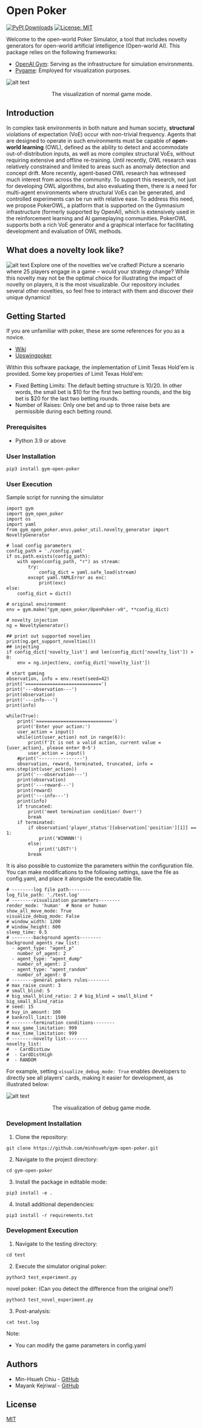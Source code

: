 # Open Poker

[![PyPI Downloads](https://img.shields.io/pypi/v/gym-open-poker?label=pypi%20package)](https://pypi.org/project/gym-open-poker/)
[![License: MIT](https://img.shields.io/badge/License-MIT-yellow.svg)](https://opensource.org/licenses/MIT)

Welcome to the open-world Poker Simulator, a tool that includes novelty generators for open-world artificial intelligence (Open-world AI). This package relies on the following frameworks:

- [OpenAI Gym](https://github.com/openai/gym): Serving as the infrastructure for simulation environments.
- [Pygame](https://www.pygame.org/): Employed for visualization purposes.


<!---
![alt text](./poker.png)
The poker simulator screenshot.
-->


![alt text](./videos/trim_normal_mode.gif)
<p style="text-align: center;">The visualization of normal game mode.</p>



## Introduction
In complex task environments in both nature and human society, **structural** violations of expectation (VoE) occur with non-trivial frequency. Agents that are designed to operate in such environments must be capable of **open-world learning** (OWL), defined as the ability to detect and accommodate out-of-distribution inputs, as well as more complex structural VoEs, without requiring extensive and offline re-training. Until recently, OWL research was relatively constrained and limited to areas such as anomaly detection and concept drift. More recently, agent-based OWL research has witnessed much interest from across the community. To support this research, not just for developing OWL algorithms, but also evaluating them, there is a need for multi-agent environments where structural VoEs can be generated, and controlled experiments can be run with relative ease. To address this need, we propose PokerOWL, a platform that is supported on the Gymnasium infrastructure (formerly supported by OpenAI), which is extensively used in the reinforcement learning and AI gameplaying communities. PokerOWL supports both a rich VoE generator and a graphical interface for facilitating development and evaluation of OWL methods. 

## What does a novelty look like?
![alt text](./videos/novelty_agent3.png)
Explore one of the novelties we've crafted! Picture a scenario where 25 players engage in a game – would your strategy change? While this novelty may not be the optimal choice for illustrating the impact of novelty on players, it is the most visualizable. Our repository includes several other novelties, so feel free to interact with them and discover their unique dynamics!

## Getting Started
If you are unfamiliar with poker, these are some references for you as a novice.
- [Wiki](https://en.wikipedia.org/wiki/Poker)
- [Upswingpoker](https://upswingpoker.com/betting-rules/)

Within this software package, the implementation of Limit Texas Hold'em is provided. Some key properties of Limit Texas Hold'em:
- Fixed Betting Limits: The default betting structure is $10/$20. In other words, the small bet is $10 for the first two betting rounds, and the big bet is $20 for the last two betting rounds.
- Number of Raises: Only one bet and up to three raise bets are permissible during each betting round.



### Prerequisites
- Python 3.9 or above

### User Installation
```
pip3 install gym-open-poker
```

### User Execution
Sample script for running the simulator
```
import gym
import gym_open_poker
import os
import yaml
from gym_open_poker.envs.poker_util.novelty_generator import NoveltyGenerator

# load config parameters
config_path = './config.yaml'
if os.path.exists(config_path):
    with open(config_path, "r") as stream:
        try:
            config_dict = yaml.safe_load(stream)
        except yaml.YAMLError as exc:
            print(exc)
else:
    config_dict = dict()

# original environment
env = gym.make("gym_open_poker/OpenPoker-v0", **config_dict)

# novelty injection
ng = NoveltyGenerator()

## print out supported novelies
print(ng.get_support_novelties())
## injecting
if config_dict['novelty_list'] and len(config_dict['novelty_list']) > 0:
    env = ng.inject(env, config_dict['novelty_list'])

# start gaming
observation, info = env.reset(seed=42)
print('============================')
print('---observation---')
print(observation)
print('---info---')
print(info)

while(True):
    print('============================')
    print('Enter your action:')
    user_action = input()
    while(int(user_action) not in range(6)):
        print(f'It is not a valid action, current value = {user_action}, please enter 0~5')
        user_action = input()
    #print('----------------')
    observation, reward, terminated, truncated, info = env.step(int(user_action))
    print('---observation---')
    print(observation)
    print('---reward---')
    print(reward)
    print('---info---')
    print(info)
    if truncated:
        print('meet termination condition! Over!')
        break
    if terminated:
        if observation['player_status'][observation['position'][1]] == 1:
            print('WINNNN!')
        else:
            print('LOST!')
        break
```
It is also possible to customize the parameters within the configuration file. You can make modifications to the following settings, save the file as config.yaml, and place it alongside the executable file.
```
# --------log file path--------
log_file_path: './test.log'
# --------visualization parameters--------
render_mode: 'human'  # None or human
show_all_move_mode: True
visualize_debug_mode: False
# window_width: 1200
# window_height: 600
sleep_time: 0.5
# --------background agents--------
background_agents_raw_list:
  - agent_type: "agent_p"
    number_of_agent: 2
  - agent_type: "agent_dump"
    number_of_agent: 2
  - agent_type: "agent_random"
    number_of_agent: 0
# --------general pokers rules--------
# max_raise_count: 3
# small_blind: 5
# big_small_blind_ratio: 2 # big_blind = small_blind * big_small_blind_ratio
# seed: 15
# buy_in_amount: 100
# bankroll_limit: 1500
# --------termination conditions--------
# max_game_limitation: 999
# max_time_limitation: 999
# --------novelty list--------
novelty_list:
#  - CardDistLow
#  - CardDistHigh
#  - RANDOM
```
For example, setting ```visualize_debug_mode: True``` enables developers to directly see all players' cards, making it easier for development, as illustrated below:

![alt text](./videos/trim_debug_mode.gif)
<p style="text-align: center;">The visualization of debug game mode.</p>


### Development Installation
1. Clone the repository:
```
git clone https://github.com/minhsueh/gym-open-poker.git
```
2. Navigate to the project directory:
```
cd gym-open-poker
```
3. Install the package in editable mode:
```
pip3 install -e .
```
4. Install additional dependencies:
```
pip3 install -r requirements.txt
```

### Development Execution
1. Navigate to the testing directory:
```
cd test
```
2. Execute the simulator
original poker:
```
python3 test_experiment.py
```
novel poker: (Can you detect the difference from the original one?)
```
python3 test_novel_experiment.py
```
3. Post-analysis:
```
cat test.log
```



Note:
- You can modify the game parameters in config.yaml

## Authors
- Min-Hsueh Chiu - [GitHub](https://github.com/minhsueh)
- Mayank Kejriwal - [GitHub](https://github.com/mayankkejriwal)

## License
[MIT](https://choosealicense.com/licenses/mit/)